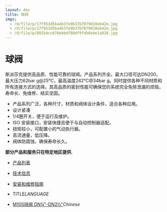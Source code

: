 ```yaml
---
layout: doc
title: 球阀
imgs:
  - /d/file/p/17f953d5ba4b37e9b37b7079d10eb42e.jpg
  - /d/file/p/17f953d5ba4b37e9b37b7079d10eb42e.jpg
  - /d/file/p/881b4cc676ebbdf80df9fdb6ebe1a926.jpg
---
```


# 球阀

斯派莎克提供高品质、性能可靠的球阀。产品系列齐全。最大口径可达DN200，最大压力62bar g@25℃，最高温度242℃@34bar g。同时提供各种不同材质和所有连接方式的选择。其高品质的密封性能可确保您的系统完全免除泄漏的烦恼，寿命长、免维修、结实坚固。

- 产品系列广泛，各种尺寸，材质和阀体设计条件，适合各种应用。
- 设计紧凑
- 1/4圈开关，便于运行及维护。
- ISO 安装接口，安装快捷且便于与自动控制器适配。
- 扭矩较小，可配置小的气动执行器。
- 高流通量，低压降。
- 阀体防腐蚀，确保寿命长久。

**部分产品和服务只在特定地区提供.**

- [产品列表](<javascript:navactive(1);>)
- [技术信息](<javascript:navactive(2);>)
- [安装和维修指南](<javascript:navactive(3);>)

- TITLE*LANGUAGE*
- [M10S球阀 DN¼"-DN2½"](/ball-valves/M10S.html 'M10S球阀 DN¼')_Chinese_
